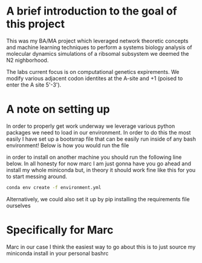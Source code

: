 # A brief introduction to the goal of this project
This was my BA/MA project which leveraged network theoretic concepts and machine learning techniques to perform a systems biology analysis of molecular dynamics simulations of a ribsomal subsystem we deemed the N2 nighborhood.

The labs current focus is on computational genetics expirements.
We modify various adjacent codon identites at the A-site and +1 (poised to enter the A site 5'-3').

# A note on setting up
In order to properly get work underway we leverage various python packages we need to load in our environment. In order to do this the most easily I have set up a bootsrrap file that can be easily run inside
of any bash environment! Below is how you would run the file

in order to install on another machine you should run the following line below. In all honesty for now marc I am just gonna have you go ahead and install my whole miniconda but, in theory it should work fine like this for you to start messing around. 

```bash
conda env create -f environment.yml
```

Alternatively, we could also set it up by pip installing the requirements file ourselves

# Specifically for Marc

Marc in our case I think the easiest way to go about this is to just source my miniconda install in your personal bashrc 


